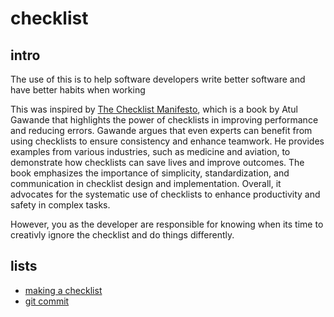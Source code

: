 # checklist

## intro
The use of this is to help software developers write better software and have better habits when working

This was inspired by <a href="https://a.co/d/9DpHQHJ">The Checklist Manifesto</a>, which is a book by Atul Gawande that highlights the power of checklists in improving performance and reducing errors. Gawande argues that even experts can benefit from using checklists to ensure consistency and enhance teamwork. He provides examples from various industries, such as medicine and aviation, to demonstrate how checklists can save lives and improve outcomes. The book emphasizes the importance of simplicity, standardization, and communication in checklist design and implementation. Overall, it advocates for the systematic use of checklists to enhance productivity and safety in complex tasks.

However, you as the developer are responsible for knowing when its time to creativly ignore the checklist and do things differently.

## lists
* <a href="./making_a_checklist.txt">making a checklist</a>
* <a href="./git_commit.txt">git commit</a>